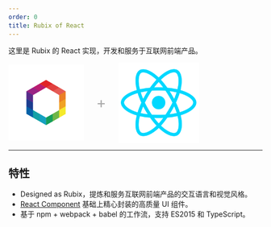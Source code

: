 ```yaml
---
order: 0
title: Rubix of React
---
```


这里是 Rubix 的 React 实现，开发和服务于互联网前端产品。

<div class="pic-plus">
  <img width="150" src="/docs/react/logo-rubix.svg">
  <span>+</span>
  <img width="160" src="/docs/react/react.svg">
</div>

<style>
.pic-plus > * {
  display: inline-block!important;
  vertical-align: middle;
}
.pic-plus span {
  font-size: 30px;
  color: #aaa;
  margin: 0 20px;
}
</style>

---

## 特性

- Designed as Rubix，提炼和服务互联网前端产品的交互语言和视觉风格。
- [React Component](http://react-component.github.io/badgeboard/) 基础上精心封装的高质量 UI 组件。
- 基于 npm + webpack + babel 的工作流，支持 ES2015 和 TypeScript。

